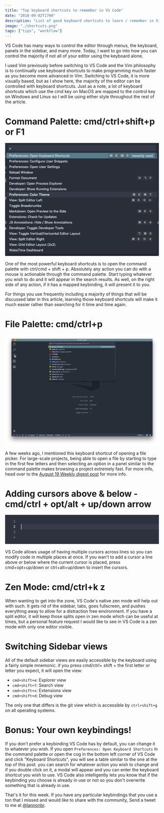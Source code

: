 ```yaml
---
title: "Top keyboard shortcuts to remember in VS Code"
date: "2018-09-02T1700"
description: "List of good keyboard shortcuts to learn / remember in Visual Studio Code"
image: "./shortcuts.png"
tags: ["tips", "workflow"]
---
```


VS Code has many ways to control the editor through menus, the keyboard, panels in the sidebar, and many more. Today, I want to go into how you can control the majority if not all of your editor using the keyboard alone.

<!-- end -->

I used Vim previously before switching to VS Code and the Vim philosophy is to continually use keyboard shortcuts to make programming much faster as you become more advanced in Vim. Switching to VS Code, it is more visually based, but as I show here, the majority of the editor can be controlled with keyboard shortcuts. Just as a note, a lot of keyboard shortcuts which use the cmd key on MacOS are mapped to the control key on Windows and Linux so I will be using either style throughout the rest of the article.

# Command Palette: cmd/ctrl+shift+p or F1

![Command Palette](palette.png)

One of the most powerful keyboard shortcuts is to open the command palette with ctrl/cmd + shift + p. Absolutely any action you can do with a mouse is actionable through the command palette. Start typing whatever you wish to do and it will appear in the search results. As well, on the right side of any action, if it has a mapped keybinding, it will present it to you.

For things you use frequently including a majority of things that will be discussed later in this article, learning those keyboard shortcuts will make it much easier rather than searching for it time and time again.

# File Palette: cmd/ctrl+p

![File Search](file_search.png)

A few weeks ago, I mentioned this keyboard shortcut of opening a file picker. For large-scale projects, being able to open a file by starting to type in the first few letters and then selecting an option in a panel similar to the command palette makes browsing a project extremely fast. For more info, head over to the [August 19 Weekly digest post](../Aug192018) for more info.

# Adding cursors above & below - cmd/ctrl + opt/alt + up/down arrow

![Multiple cursors](multicursor.gif)

VS Code allows usage of having multiple cursors across lines so you can modify code in multiple places at once. If you wan't to add a cursor a line above or below where the current cursor is placed, press cmd+opt+up/down or ctrl+alt+up/down to insert the cursors.

# Zen Mode: cmd/ctrl+k z

When wanting to get into the zone, VS Code's native zen mode will help out with such. It gets rid of the sidebar, tabs, goes fullscreen, and pushes everything away to allow for a distraction free environment. If you have a split editor, it will keep those splits open in zen mode which can be useful at times, but a personal feature request I would like to see in VS Code is a zen mode with only one editor visible.

# Switching Sidebar views

All of the default sidebar views are easily accessible by the keyboard using a fairly simple mnemonic. if you press cmd/ctrl+ shift + the first letter or letter you expect, it will open the view:

* `cmd+shift+e`: Explorer view
* `cmd+shift+f`: Search view
* `cmd+shift+x`: Extensions view
* `cmd+shift+d`: Debug view

The only one that differs is the git view which is accessible by `ctrl+shift+g` on all operating systems.

# Bonus: Your own keybindings!

If you don't prefer a keybinding VS Code has by default, you can change it to whatever you wish. If you open `Preferences: Open Keyboard Shortcuts` in the command palette or open the cog in the bottom left corner of VS Code and click "Keyboard Shortcuts", you will see a table similar to the one at the top of this post. you can search for whatever action you wish to change and if you double click on it, a modal will appear and you can enter the keyboard shortcut you wish to use. VS Code also intelligently lets you know that if the keybinding you choose is already in use or not so you don't overwrite something that is already in use.

That's it for this week. If you have any particular keybindings that you use a ton that I missed and would like to share with the community, Send a tweet to me at [@lannonbr](https://twitter.com/lannonbr).
